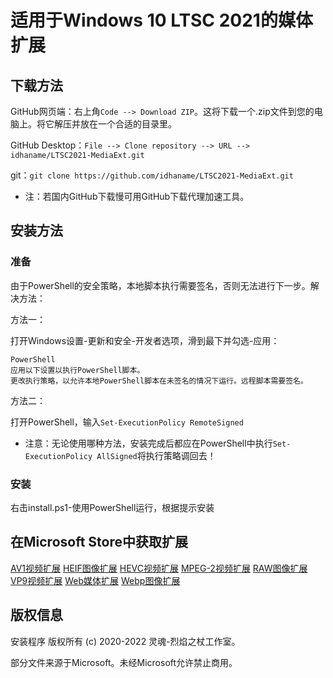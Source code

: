 # 适用于Windows 10 LTSC 2021的媒体扩展

## 下载方法

GitHub网页端：右上角`Code --> Download ZIP`。这将下载一个.zip文件到您的电脑上。将它解压并放在一个合适的目录里。

GitHub Desktop：`File --> Clone repository --> URL --> idhaname/LTSC2021-MediaExt.git`

git：`git clone https://github.com/idhaname/LTSC2021-MediaExt.git`

- 注：若国内GitHub下载慢可用GitHub下载代理加速工具。

## 安装方法

### 准备

由于PowerShell的安全策略，本地脚本执行需要签名，否则无法进行下一步。解决方法：

方法一：

打开Windows设置-更新和安全-开发者选项，滑到最下并勾选-应用：

	PowerShell
	应用以下设置以执行PowerShell脚本。
	更改执行策略，以允许本地PowerShell脚本在未签名的情况下运行。远程脚本需要签名。

方法二：

打开PowerShell，输入`Set-ExecutionPolicy RemoteSigned`

- 注意：无论使用哪种方法，安装完成后都应在PowerShell中执行`Set-ExecutionPolicy AllSigned`将执行策略调回去！

### 安装

右击install.ps1-使用PowerShell运行，根据提示安装

## 在Microsoft Store中获取扩展

[AV1视频扩展](https://apps.microsoft.com/store/detail/av1-video-extension/9MVZQVXJBQ9V?hl=zh-cn&gl=CN)	[HEIF图像扩展](https://apps.microsoft.com/store/detail/heif-%E5%9B%BE%E5%83%8F%E6%89%A9%E5%B1%95/9PMMSR1CGPWG?hl=zh-cn&gl=CN)	[HEVC视频扩展](https://apps.microsoft.com/store/detail/hevc-%E8%A7%86%E9%A2%91%E6%89%A9%E5%B1%95/9NMZLZ57R3T7?hl=zh-cn&gl=CN)	[MPEG-2视频扩展](https://apps.microsoft.com/store/detail/mpeg2-%E8%A7%86%E9%A2%91%E6%89%A9%E5%B1%95/9N95Q1ZZPMH4?hl=zh-cn&gl=CN)	[RAW图像扩展](https://apps.microsoft.com/store/detail/%E5%8E%9F%E5%A7%8B%E5%9B%BE%E5%83%8F%E6%89%A9%E5%B1%95/9NCTDW2W1BH8?hl=zh-cn&gl=CN)	[VP9视频扩展](https://apps.microsoft.com/store/detail/vp9-%E8%A7%86%E9%A2%91%E6%89%A9%E5%B1%95/9N4D0MSMP0PT?hl=zh-cn&gl=CN)	[Web媒体扩展](https://apps.microsoft.com/store/detail/web-%E5%AA%92%E4%BD%93%E6%89%A9%E5%B1%95/9N5TDP8VCMHS?hl=zh-cn&gl=CN)	[Webp图像扩展](https://apps.microsoft.com/store/detail/webp-%E5%9B%BE%E5%83%8F%E6%89%A9%E5%B1%95/9PG2DK419DRG?hl=zh-cn&gl=CN)

## 版权信息

安装程序 版权所有 (c) 2020-2022 灵魂-烈焰之杖工作室。

部分文件来源于Microsoft。未经Microsoft允许禁止商用。